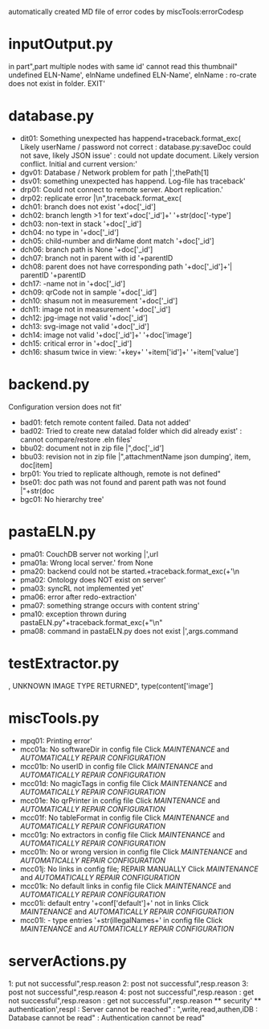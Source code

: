 automatically created MD file of error codes by miscTools:errorCodesp
# inputOutput.py
  in part",part
  multiple nodes with same id'
  cannot read this thumbnail"
  undefined ELN-Name', elnName
  undefined ELN-Name', elnName
 : ro-crate does not exist in folder. EXIT'

# database.py
  - dit01: Something unexpected has happend+traceback.format_exc(
    Likely userName / password not correct
 : database.py:saveDoc could not save, likely JSON issue'
 : could not update document. Likely version conflict. Initial and current version:'
  - dgv01: Database / Network problem for path |',thePath[1]
  - dsv01: something unexpected has happend. Log-file has traceback'
  - drp01: Could not connect to remote server. Abort replication.'
  - drp02: replicate error |\n",traceback.format_exc(
  - dch01: branch does not exist '+doc['_id']
  - dch02: branch length >1 for text'+doc['_id']+' '+str(doc['-type']
  - dch03: non-text in stack '+doc['_id']
  - dch04: no type in '+doc['_id']
  - dch05: child-number and dirName dont match '+doc['_id']
  - dch06: branch path is None '+doc['_id']
  - dch07: branch not in parent with id '+parentID
  - dch08: parent does not have corresponding path '+doc['_id']+'| parentID '+parentID
  - dch17: -name not in '+doc['_id']
  - dch09: qrCode not in sample '+doc['_id']
  - dch10: shasum not in measurement '+doc['_id']
  - dch11: image not in measurement '+doc['_id']
  - dch12: jpg-image not valid '+doc['_id']
  - dch13: svg-image not valid '+doc['_id']
  - dch14: image not valid '+doc['_id']+' '+doc['image']
  - dch15: critical error in '+doc['_id']
  - dch16: shasum twice in view: '+key+' '+item['id']+' '+item['value']

# backend.py
  Configuration version does not fit'
  - bad01: fetch remote content failed. Data not added'
  - bad02: Tried to create new datalad folder which did already exist'
 : cannot compare/restore .eln files'
  - bbu02: document not in zip file |",doc['_id']
  - bbu03: revision not in zip file |",attachmentName
  json dumping', item, doc[item]
  - brp01: You tried to replicate although, remote is not defined"
  - bse01: doc path was not found and parent path was not found |"+str(doc
  - bgc01: No hierarchy tree'

# pastaELN.py
  - pma01: CouchDB server not working |',url
  - pma01a: Wrong local server.' from None
  - pma20: backend could not be started.+traceback.format_exc(+'\n
  - pma02: Ontology does NOT exist on server'
  - pma03: syncRL not implemented yet'
  - pma06: error after redo-extraction'
  - pma07: something strange occurs with content string'
  - pma10: exception thrown during pastaELN.py"+traceback.format_exc(+"\n"
  - pma08: command in pastaELN.py does not exist |',args.command

# testExtractor.py
 , UNKNOWN IMAGE TYPE RETURNED", type(content['image']

# miscTools.py
  - mpq01: Printing error'
  - mcc01a: No softwareDir in config file
    Click *MAINTENANCE* and *AUTOMATICALLY REPAIR CONFIGURATION*
  - mcc01b: No userID in config file
    Click *MAINTENANCE* and *AUTOMATICALLY REPAIR CONFIGURATION*
  - mcc01d: No magicTags in config file
    Click *MAINTENANCE* and *AUTOMATICALLY REPAIR CONFIGURATION*
  - mcc01e: No qrPrinter in config file
    Click *MAINTENANCE* and *AUTOMATICALLY REPAIR CONFIGURATION*
  - mcc01f: No tableFormat in config file
    Click *MAINTENANCE* and *AUTOMATICALLY REPAIR CONFIGURATION*
  - mcc01g: No extractors in config file
    Click *MAINTENANCE* and *AUTOMATICALLY REPAIR CONFIGURATION*
  - mcc01h: No or wrong version in config file
    Click *MAINTENANCE* and *AUTOMATICALLY REPAIR CONFIGURATION*
  - mcc01j: No links in config file; REPAIR MANUALLY
    Click *MAINTENANCE* and *AUTOMATICALLY REPAIR CONFIGURATION*
  - mcc01k: No default links in config file
    Click *MAINTENANCE* and *AUTOMATICALLY REPAIR CONFIGURATION*
  - mcc01i: default entry '+conf['default']+' not in links
    Click *MAINTENANCE* and *AUTOMATICALLY REPAIR CONFIGURATION*
  - mcc01l: - type entries '+str(illegalNames+' in config file
    Click *MAINTENANCE* and *AUTOMATICALLY REPAIR CONFIGURATION*

# serverActions.py
  1: put not successful",resp.reason
  2: post not successful",resp.reason
  3: post not successful",resp.reason
  4: post not successful",resp.reason
 : get not successful",resp.reason
 : get not successful",resp.reason
 ** security'
 ** authentication',respI
 : Server cannot be reached"
 : ",write,read,authen,iDB
 : Database cannot be read"
 : Authentication  cannot be read"

